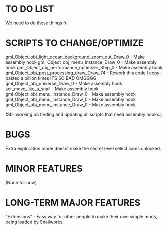 # TO DO LIST
We need to do these things fr

# SCRIPTS TO CHANGE/OPTIMIZE
gml_Object_obj_light_ocean_background_zoom_out_Draw_0 - Make assembly hook
gml_Object_obj_menu_instance_Draw_0 - Make assembly hook
gml_Object_obj_performance_optimizer_Step_0 - Make assembly hook
gml_Object_obj_post_processing_draw_Draw_74 - Rework this code I copy-pasted a billion times ITS SO BAD OMGGGG 
gml_Object_obj_universe_Draw_0 - Make assembly hook
scr_move_like_a_snail - Make assembly hook
gml_Object_obj_menu_instance_Draw_0 - Make assembly hook
gml_Object_obj_menu_instance_Draw_0 - Make assembly hook
gml_Object_obj_menu_instance_Draw_0 - Make assembly hook

(Still working on finding and updating all scripts that need assembly hooks.)

# BUGS
Extra exploration mode doesnt make the secret level select icons unlocked.

# MINOR FEATURES
(None for now)

# LONG-TERM MAJOR FEATURES
"Extensions" - Easy way for other people to make their own simple mods, being loaded by Snailworks.